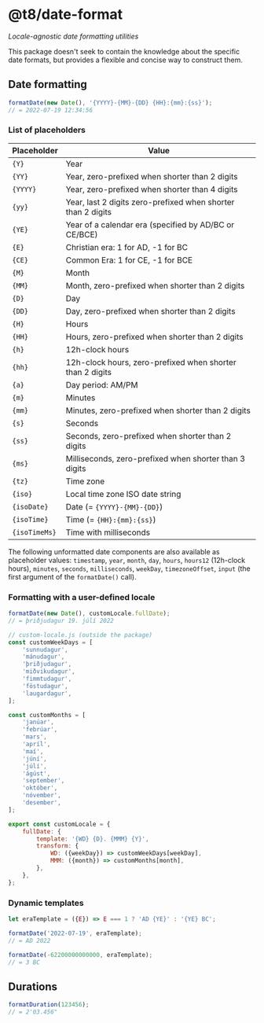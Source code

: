 # @t8/date-format

*Locale-agnostic date formatting utilities*

This package doesn't seek to contain the knowledge about the specific date formats, but provides a flexible and concise way to construct them.

## Date formatting

```js
formatDate(new Date(), '{YYYY}-{MM}-{DD} {HH}:{mm}:{ss}');
// = 2022-07-19 12:34:56
```

### List of placeholders

| Placeholder | Value |
|-------------|-------|
| `{Y}` | Year |
| `{YY}` | Year, zero-prefixed when shorter than 2 digits |
| `{YYYY}` | Year, zero-prefixed when shorter than 4 digits |
| `{yy}` | Year, last 2 digits zero-prefixed when shorter than 2 digits |
| `{YE}` | Year of a calendar era (specified by AD/BC or CE/BCE) |
| `{E}` | Christian era: 1 for AD, -1 for BC |
| `{CE}` | Common Era: 1 for CE, -1 for BCE |
| `{M}` | Month |
| `{MM}` | Month, zero-prefixed when shorter than 2 digits |
| `{D}` | Day |
| `{DD}` | Day, zero-prefixed when shorter than 2 digits |
| `{H}` | Hours |
| `{HH}` | Hours, zero-prefixed when shorter than 2 digits |
| `{h}` | 12h-clock hours |
| `{hh}` | 12h-clock hours, zero-prefixed when shorter than 2 digits |
| `{a}` | Day period: AM/PM |
| `{m}` | Minutes |
| `{mm}` | Minutes, zero-prefixed when shorter than 2 digits |
| `{s}` | Seconds |
| `{ss}` | Seconds, zero-prefixed when shorter than 2 digits |
| `{ms}` | Milliseconds, zero-prefixed when shorter than 3 digits |
| `{tz}` | Time zone |
| `{iso}` | Local time zone ISO date string |
| `{isoDate}` | Date (= `{YYYY}-{MM}-{DD}`) |
| `{isoTime}` | Time (= `{HH}:{mm}:{ss}`) |
| `{isoTimeMs}` | Time with milliseconds |

The following unformatted date components are also available as placeholder values: `timestamp`, `year`, `month`, `day`, `hours`, `hours12` (12h-clock hours), `minutes`, `seconds`, `milliseconds`, `weekDay`, `timezoneOffset`, `input` (the first argument of the `formatDate()` call).

### Formatting with a user-defined locale

```js
formatDate(new Date(), customLocale.fullDate);
// = þriðjudagur 19. júlí 2022
```

```js
// custom-locale.js (outside the package)
const customWeekDays = [
    'sunnudagur',
    'mánudagur',
    'þriðjudagur',
    'miðvikudagur',
    'fimmtudagur',
    'föstudagur',
    'laugardagur',
];

const customMonths = [
    'janúar',
    'febrúar',
    'mars',
    'apríl',
    'maí',
    'júní',
    'júlí',
    'ágúst',
    'september',
    'október',
    'nóvember',
    'desember',
];

export const customLocale = {
    fullDate: {
        template: '{WD} {D}. {MMM} {Y}',
        transform: {
            WD: ({weekDay}) => customWeekDays[weekDay],
            MMM: ({month}) => customMonths[month],
        },
    },
};
```

### Dynamic templates

```js
let eraTemplate = ({E}) => E === 1 ? 'AD {YE}' : '{YE} BC';

formatDate('2022-07-19', eraTemplate);
// = AD 2022

formatDate(-62200000000000, eraTemplate);
// = 3 BC
```

## Durations

```js
formatDuration(123456);
// = 2'03.456"
```
